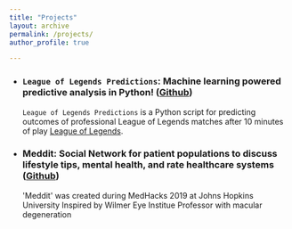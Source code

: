 ```yaml
---
title: "Projects"
layout: archive
permalink: /projects/
author_profile: true

---
```


* ### `League of Legends Predictions`: Machine learning powered predictive analysis in Python! ([Github](https://github.com/Drblessing/LoLPredictions))

    `League of Legends Predictions` is a Python script for predicting outcomes of professional League of Legends matches after 10 minutes of play [League of Legends](https://www.nytimes.com/interactive/2020/02/18/magazine/esports-business.html).

* ### Meddit: Social Network for patient populations to discuss lifestyle tips, mental health, and rate healthcare systems  ([Github](https://github.com/Drblessing/medditV0))

   'Meddit' was created during MedHacks 2019 at Johns Hopkins University
   Inspired by Wilmer Eye Institue Professor with macular degeneration
